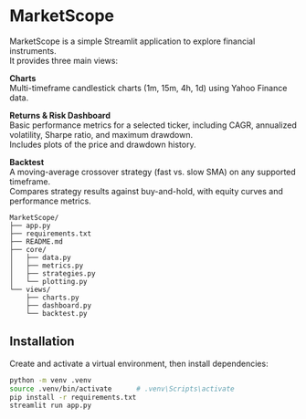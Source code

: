 # MarketScope

MarketScope is a simple Streamlit application to explore financial instruments.  
It provides three main views:

**Charts**  
   Multi-timeframe candlestick charts (1m, 15m, 4h, 1d) using Yahoo Finance data.

**Returns & Risk Dashboard**  
   Basic performance metrics for a selected ticker, including CAGR, annualized volatility, Sharpe ratio, and maximum drawdown.  
   Includes plots of the price and drawdown history.

**Backtest**  
   A moving-average crossover strategy (fast vs. slow SMA) on any supported timeframe.  
   Compares strategy results against buy-and-hold, with equity curves and performance metrics.
```
MarketScope/
├── app.py
├── requirements.txt
├── README.md
├── core/
│   ├── data.py
│   ├── metrics.py
│   ├── strategies.py
│   └── plotting.py
└── views/
    ├── charts.py
    ├── dashboard.py
    └── backtest.py
```
## Installation

Create and activate a virtual environment, then install dependencies:

```bash
python -m venv .venv
source .venv/bin/activate      # .venv\Scripts\activate
pip install -r requirements.txt
streamlit run app.py